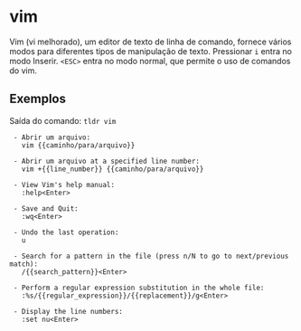 # vim

Vim (vi melhorado), um editor de texto de linha de comando, fornece vários modos para diferentes tipos de manipulação de texto. Pressionar `i` entra no modo Inserir. `<ESC>` entra no modo normal, que permite o uso de comandos do vim.

## Exemplos

Saída do comando: `tldr vim`

```
 - Abrir um arquivo:
   vim {{caminho/para/arquivo}}

 - Abrir um arquivo at a specified line number:
   vim +{{line_number}} {{caminho/para/arquivo}}

 - View Vim's help manual:
   :help<Enter>

 - Save and Quit:
   :wq<Enter>

 - Undo the last operation:
   u

 - Search for a pattern in the file (press n/N to go to next/previous match):
   /{{search_pattern}}<Enter>

 - Perform a regular expression substitution in the whole file:
   :%s/{{regular_expression}}/{{replacement}}/g<Enter>

 - Display the line numbers:
   :set nu<Enter>
```